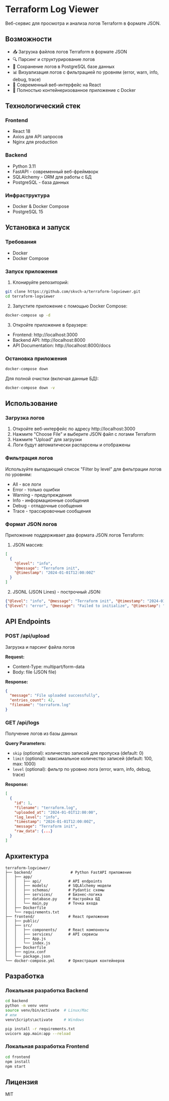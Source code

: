 # Terraform Log Viewer

Веб-сервис для просмотра и анализа логов Terraform в формате JSON.

## Возможности

- 📤 Загрузка файлов логов Terraform в формате JSON
- 🔍 Парсинг и структурирование логов
- 💾 Сохранение логов в PostgreSQL базе данных
- 📊 Визуализация логов с фильтрацией по уровням (error, warn, info, debug, trace)
- 🎨 Современный веб-интерфейс на React
- 🐳 Полностью контейнеризованное приложение с Docker

## Технологический стек

### Frontend
- React 18
- Axios для API запросов
- Nginx для production

### Backend
- Python 3.11
- FastAPI - современный веб-фреймворк
- SQLAlchemy - ORM для работы с БД
- PostgreSQL - база данных

### Инфраструктура
- Docker & Docker Compose
- PostgreSQL 15

## Установка и запуск

### Требования
- Docker
- Docker Compose

### Запуск приложения

1. Клонируйте репозиторий:
```bash
git clone https://github.com/skvch-a/terraform-logviewer.git
cd terraform-logviewer
```

2. Запустите приложение с помощью Docker Compose:
```bash
docker-compose up -d
```

3. Откройте приложение в браузере:
- Frontend: http://localhost:3000
- Backend API: http://localhost:8000
- API Documentation: http://localhost:8000/docs

### Остановка приложения

```bash
docker-compose down
```

Для полной очистки (включая данные БД):
```bash
docker-compose down -v
```

## Использование

### Загрузка логов

1. Откройте веб-интерфейс по адресу http://localhost:3000
2. Нажмите "Choose File" и выберите JSON файл с логами Terraform
3. Нажмите "Upload" для загрузки
4. Логи будут автоматически распарсены и отображены

### Фильтрация логов

Используйте выпадающий список "Filter by level" для фильтрации логов по уровням:
- All - все логи
- Error - только ошибки
- Warning - предупреждения
- Info - информационные сообщения
- Debug - отладочные сообщения
- Trace - трассировочные сообщения

### Формат JSON логов

Приложение поддерживает два формата JSON логов Terraform:

1. JSON массив:
```json
[
  {
    "@level": "info",
    "@message": "Terraform init",
    "@timestamp": "2024-01-01T12:00:00Z"
  }
]
```

2. JSONL (JSON Lines) - построчный JSON:
```json
{"@level": "info", "@message": "Terraform init", "@timestamp": "2024-01-01T12:00:00Z"}
{"@level": "error", "@message": "Failed to initialize", "@timestamp": "2024-01-01T12:00:01Z"}
```

## API Endpoints

### POST /api/upload
Загрузка и парсинг файла логов

**Request:**
- Content-Type: multipart/form-data
- Body: file (JSON file)

**Response:**
```json
{
  "message": "File uploaded successfully",
  "entries_count": 42,
  "filename": "terraform.log"
}
```

### GET /api/logs
Получение логов из базы данных

**Query Parameters:**
- `skip` (optional): количество записей для пропуска (default: 0)
- `limit` (optional): максимальное количество записей (default: 100, max: 1000)
- `level` (optional): фильтр по уровню лога (error, warn, info, debug, trace)

**Response:**
```json
[
  {
    "id": 1,
    "filename": "terraform.log",
    "uploaded_at": "2024-01-01T12:00:00",
    "log_level": "info",
    "timestamp": "2024-01-01T12:00:00Z",
    "message": "Terraform init",
    "raw_data": {...}
  }
]
```

## Архитектура

```
terraform-logviewer/
├── backend/                 # Python FastAPI приложение
│   ├── app/
│   │   ├── api/            # API endpoints
│   │   ├── models/         # SQLAlchemy модели
│   │   ├── schemas/        # Pydantic схемы
│   │   ├── services/       # Бизнес-логика
│   │   ├── database.py     # Настройка БД
│   │   └── main.py         # Точка входа
│   ├── Dockerfile
│   └── requirements.txt
├── frontend/               # React приложение
│   ├── public/
│   ├── src/
│   │   ├── components/     # React компоненты
│   │   ├── services/       # API сервисы
│   │   ├── App.js
│   │   └── index.js
│   ├── Dockerfile
│   ├── nginx.conf
│   └── package.json
└── docker-compose.yml      # Оркестрация контейнеров
```

## Разработка

### Локальная разработка Backend

```bash
cd backend
python -m venv venv
source venv/bin/activate  # Linux/Mac
# или
venv\Scripts\activate     # Windows

pip install -r requirements.txt
uvicorn app.main:app --reload
```

### Локальная разработка Frontend

```bash
cd frontend
npm install
npm start
```

## Лицензия

MIT